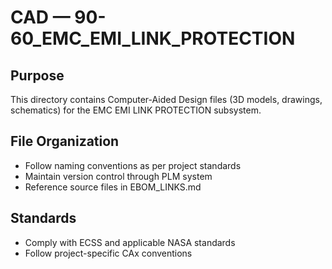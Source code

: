 # CAD — 90-60_EMC_EMI_LINK_PROTECTION

## Purpose

This directory contains Computer-Aided Design files (3D models, drawings, schematics) for the EMC EMI LINK PROTECTION subsystem.

## File Organization

- Follow naming conventions as per project standards
- Maintain version control through PLM system
- Reference source files in EBOM_LINKS.md

## Standards

- Comply with ECSS and applicable NASA standards
- Follow project-specific CAx conventions
